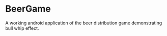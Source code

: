 # BeerGame
A working android application of the beer distribution game demonstrating bull whip effect.

